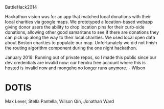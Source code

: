 BattleHack2014

Hackathon vision was for an app that matched local donations with their local charities via google maps. 
We prototyped a location-based webapp giving donor users the ability to drop location pins for their curb-side donations, allowing other good samaritans to see if there are donations they can pick up along the way to their local charities.
We used local open data about Boston charities to populate our map.
Unfortunately we did not finish the routing algorithm component during the one night hackathon.

January 2016: Running out of private repos, so I made this public since our dev credentials are invalid now: our heroku free account where this is hosted is invalid now and mongohq no longer runs anymore. - Wilson

DOTIS
======

Max Lever, Stella Pantella, Wilson Qin, Jonathan Ward

